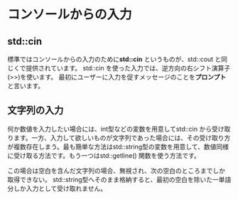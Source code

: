 # コンソールからの入力

## std::cin
標準ではコンソールからの入力のために**std::cin** というものが、std::cout と同じく<iosteram>で提供されています。
std::cin を使った入力では、逆方向の右シフト演算子(>>)を使います。
最初にユーザーに入力を促すメッセージのことを**プロンプト**と言います。

## 文字列の入力
何か数値を入力したい場合には、int型などの変数を用意してstd::cin から受け取ります。一方、入力して欲しいものが文字列であった場合には、その受け取り方が複数存在しまう。最も簡単な方法はstd::string型の変数を用意して、数値同様に受け取る方法です。もう一つはstd::getline() 関数を使う方法です。

この場合は空白を含んだ文字列の場合、無視され、次の空白のところまでしか取得できない。
std::string型へそのまま格納すると、最初の空白を除いた一単語分しか入力として受け取れません。
